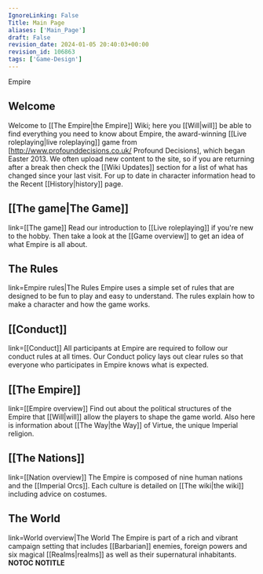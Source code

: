 ```yaml
---
IgnoreLinking: False
Title: Main Page
aliases: ['Main_Page']
draft: False
revision_date: 2024-01-05 20:40:03+00:00
revision_id: 106863
tags: ['Game-Design']
---
```


Empire
## Welcome
Welcome to [[The Empire|the Empire]] Wiki; here you [[Will|will]] be able to find everything you need to know about Empire, the award-winning [[Live roleplaying|live roleplaying]] game from [http://www.profounddecisions.co.uk/ Profound Decisions], which began Easter 2013. We often upload new content to the site, so if you are returning after a break then check the [[Wiki Updates]] section for a list of what has changed since your last visit. For up to date in character information head to the Recent [[History|history]] page.
## [[The game|The Game]]
link=[[The game]]
Read our introduction to [[Live roleplaying]] if you're new to the hobby. Then take a look at the [[Game overview]] to get an idea of what Empire is all about.
## The Rules
link=Empire rules|The Rules
Empire uses a simple set of rules that are designed to be fun to play and easy to understand. The rules explain how to make a character and how the game works.
## [[Conduct]]
link=[[Conduct]]
All participants at Empire are required to follow our conduct rules at all times. Our Conduct policy lays out clear rules so that everyone who participates in Empire knows what is expected.
## [[The Empire]]
link=[[Empire overview]]
Find out about the political structures of the Empire that [[Will|will]] allow the players to shape the game world. Also here is information about [[The Way|the Way]] of Virtue, the unique Imperial religion. 
## [[The Nations]]
link=[[Nation overview]]
The Empire is composed of nine human nations and the [[Imperial Orcs]]. Each culture is detailed on [[The wiki|the wiki]] including advice on costumes.
## The World
link=World overview|The World
The Empire is part of a rich and vibrant campaign setting that includes [[Barbarian]] enemies, foreign powers and six magical [[Realms|realms]] as well as their supernatural inhabitants.
__NOTOC__
__NOTITLE__